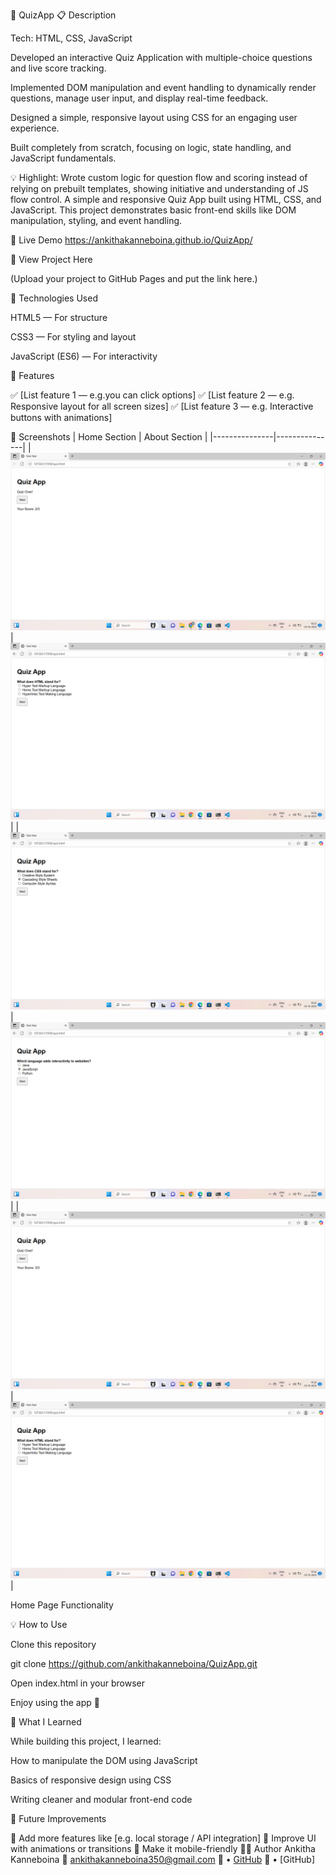 🌟 QuizApp
📋 Description

Tech: HTML, CSS, JavaScript

Developed an interactive Quiz Application with multiple-choice questions and live score tracking.

Implemented DOM manipulation and event handling to dynamically render questions, manage user input, and display real-time feedback.

Designed a simple, responsive layout using CSS for an engaging user experience.

Built completely from scratch, focusing on logic, state handling, and JavaScript fundamentals.

💡 Highlight: Wrote custom logic for question flow and scoring instead of relying on prebuilt templates, showing initiative and understanding of JS flow control.
A simple and responsive Quiz App built using HTML, CSS, and JavaScript.
This project demonstrates basic front-end skills like DOM manipulation, styling, and event handling.

🚀 Live Demo
https://ankithakanneboina.github.io/QuizApp/

🔗 View Project Here

(Upload your project to GitHub Pages and put the link here.)

🧰 Technologies Used

HTML5 — For structure

CSS3 — For styling and layout

JavaScript (ES6) — For interactivity

🎯 Features

✅ [List feature 1 — e.g.you can click options]
✅ [List feature 2 — e.g. Responsive layout for all screen sizes]
✅ [List feature 3 — e.g. Interactive buttons with animations]

📸 Screenshots
| Home Section | About Section |
|---------------|---------------|
| ![Home Screenshot](SCREENSHOT-1.png) | ![About Screenshot](SCREENSHOT-2.png) |
| ![Home Screenshot](SCREENSHOT-3.png) | ![About Screenshot](SCREENSHOT-4.png) |
| ![Home Screenshot](SCREENSHOT-5.png) | ![About Screenshot](SCREENSHOT-2.png) |

Home Page	Functionality
	
💡 How to Use

Clone this repository

git clone https://github.com/ankithakanneboina/QuizApp.git


Open index.html in your browser

Enjoy using the app 🎉

🧠 What I Learned

While building this project, I learned:

How to manipulate the DOM using JavaScript

Basics of responsive design using CSS

Writing cleaner and modular front-end code

🌈 Future Improvements

🔹 Add more features like [e.g. local storage / API integration]
🔹 Improve UI with animations or transitions
🔹 Make it mobile-friendly
👨‍💻 Author
Ankitha Kanneboina
📧 ankithakanneboina350@gmail.com
🔗 • [GitHub](https://github.com/ankithakannebina)
🔗  • [GitHub]
